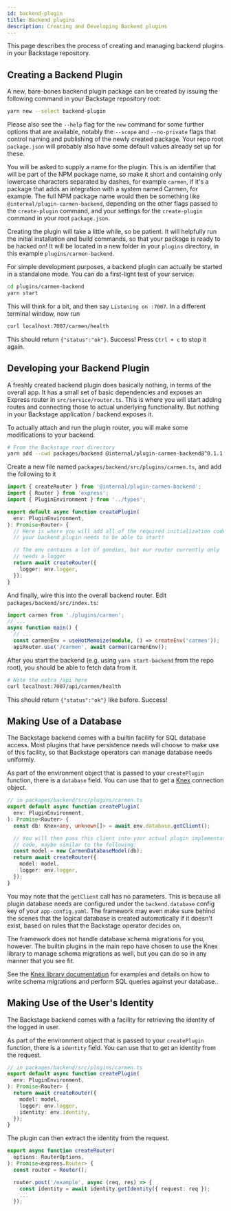 ```yaml
---
id: backend-plugin
title: Backend plugins
description: Creating and Developing Backend plugins
---
```


This page describes the process of creating and managing backend plugins in your
Backstage repository.

## Creating a Backend Plugin

A new, bare-bones backend plugin package can be created by issuing the following
command in your Backstage repository root:

```sh
yarn new --select backend-plugin
```

Please also see the `--help` flag for the `new` command for some
further options that are available, notably the `--scope` and `--no-private`
flags that control naming and publishing of the newly created package. Your repo
root `package.json` will probably also have some default values already set up
for these.

You will be asked to supply a name for the plugin. This is an identifier that
will be part of the NPM package name, so make it short and containing only
lowercase characters separated by dashes, for example `carmen`, if it's a
package that adds an integration with a system named Carmen, for example. The
full NPM package name would then be something like
`@internal/plugin-carmen-backend`, depending on the other flags passed to the
`create-plugin` command, and your settings for the `create-plugin` command in
your root `package.json`.

Creating the plugin will take a little while, so be patient. It will helpfully
run the initial installation and build commands, so that your package is ready
to be hacked on! It will be located in a new folder in your `plugins` directory,
in this example `plugins/carmen-backend`.

For simple development purposes, a backend plugin can actually be started in a
standalone mode. You can do a first-light test of your service:

```sh
cd plugins/carmen-backend
yarn start
```

This will think for a bit, and then say `Listening on :7007`. In a different
terminal window, now run

```sh
curl localhost:7007/carmen/health
```

This should return `{"status":"ok"}`. Success! Press `Ctrl + c` to stop it
again.

## Developing your Backend Plugin

A freshly created backend plugin does basically nothing, in terms of the overall
app. It has a small set of basic dependencies and exposes an Express router in
`src/service/router.ts`. This is where you will start adding routes and
connecting those to actual underlying functionality. But nothing in your
Backstage application / backend exposes it.

To actually attach and run the plugin router, you will make some modifications
to your backend.

```bash
# From the Backstage root directory
yarn add --cwd packages/backend @internal/plugin-carmen-backend@^0.1.1 # Change this to match the plugin's package.json
```

Create a new file named `packages/backend/src/plugins/carmen.ts`, and add the
following to it

```ts
import { createRouter } from '@internal/plugin-carmen-backend';
import { Router } from 'express';
import { PluginEnvironment } from '../types';

export default async function createPlugin(
  env: PluginEnvironment,
): Promise<Router> {
  // Here is where you will add all of the required initialization code that
  // your backend plugin needs to be able to start!

  // The env contains a lot of goodies, but our router currently only
  // needs a logger
  return await createRouter({
    logger: env.logger,
  });
}
```

And finally, wire this into the overall backend router. Edit
`packages/backend/src/index.ts`:

```ts
import carmen from './plugins/carmen';
// ...
async function main() {
  // ...
  const carmenEnv = useHotMemoize(module, () => createEnv('carmen'));
  apiRouter.use('/carmen', await carmen(carmenEnv));
```

After you start the backend (e.g. using `yarn start-backend` from the repo
root), you should be able to fetch data from it.

```sh
# Note the extra /api here
curl localhost:7007/api/carmen/health
```

This should return `{"status":"ok"}` like before. Success!

## Making Use of a Database

The Backstage backend comes with a builtin facility for SQL database access.
Most plugins that have persistence needs will choose to make use of this
facility, so that Backstage operators can manage database needs uniformly.

As part of the environment object that is passed to your `createPlugin`
function, there is a `database` field. You can use that to get a
[Knex](http://knexjs.org/) connection object.

```ts
// in packages/backend/src/plugins/carmen.ts
export default async function createPlugin(
  env: PluginEnvironment,
): Promise<Router> {
  const db: Knex<any, unknown[]> = await env.database.getClient();

  // You will then pass this client into your actual plugin implementation
  // code, maybe similar to the following:
  const model = new CarmenDatabaseModel(db);
  return await createRouter({
    model: model,
    logger: env.logger,
  });
}
```

You may note that the `getClient` call has no parameters. This is because all
plugin database needs are configured under the `backend.database` config key of
your `app-config.yaml`. The framework may even make sure behind the scenes that
the logical database is created automatically if it doesn't exist, based on
rules that the Backstage operator decides on.

The framework does not handle database schema migrations for you, however. The
builtin plugins in the main repo have chosen to use the Knex library to manage
schema migrations as well, but you can do so in any manner that you see fit.

See the [Knex library documentation](http://knexjs.org/) for examples and
details on how to write schema migrations and perform SQL queries against your
database..

## Making Use of the User's Identity

The Backstage backend comes with a facility for retrieving the identity of the
logged in user.

As part of the environment object that is passed to your `createPlugin`
function, there is a `identity` field. You can use that to get an identity
from the request.

```ts
// in packages/backend/src/plugins/carmen.ts
export default async function createPlugin(
  env: PluginEnvironment,
): Promise<Router> {
  return await createRouter({
    model: model,
    logger: env.logger,
    identity: env.identity,
  });
}
```

The plugin can then extract the identity from the request.

```ts
export async function createRouter(
  options: RouterOptions,
): Promise<express.Router> {
  const router = Router();

  router.post('/example', async (req, res) => {
    const identity = await identity.getIdentity({ request: req });
    ...
  });
```
